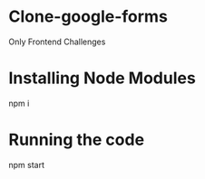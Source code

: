 # Clone-google-forms
Only Frontend Challenges

<h1>Installing Node Modules</h1>
npm i

<h1> Running the code </h1>
npm start
